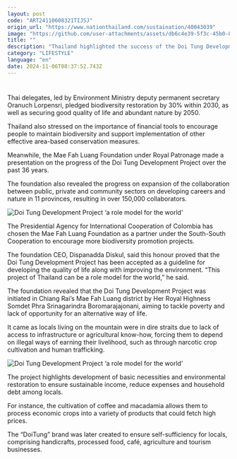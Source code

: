 ```yaml
---
layout: post
code: "ART24110608321TIJSJ"
origin_url: "https://www.nationthailand.com/sustaination/40043039"
image: "https://github.com/user-attachments/assets/db6c4e39-5f3c-45b0-8225-45d553f47509"
title: ""
description: "Thailand highlighted the success of the Doi Tung Development Project in promoting biodiversity during the United Nations Biodiversity Conference of Parties in Colombia from October 21 to November 1."
category: "LIFESTYLE"
language: "en"
date: 2024-11-06T08:37:52.743Z
---
```


# 









Thai delegates, led by Environment Ministry deputy permanent secretary Oranuch Lorpensri, pledged biodiversity restoration by 30% within 2030, as well as securing good quality of life and abundant nature by 2050.

Thailand also stressed on the importance of financial tools to encourage people to maintain biodiversity and support implementation of other effective area-based conservation measures.

Meanwhile, the Mae Fah Luang Foundation under Royal Patronage made a presentation on the progress of the Doi Tung Development Project over the past 36 years.

The foundation also revealed the progress on expansion of the collaboration between public, private and community sectors on developing careers and nature in 11 provinces, resulting in over 150,000 collaborators.

  ![Doi Tung Development Project ‘a role model for the world’](https://github.com/user-attachments/assets/3d3dc83e-b52f-4e80-a669-2a6aaa279cd7)

The Presidential Agency for International Cooperation of Colombia has chosen the Mae Fah Luang Foundation as a partner under the South-South Cooperation to encourage more biodiversity promotion projects.

The foundation CEO, Dispanadda Diskul, said this honour proved that the Doi Tung Development Project has been accepted as a guideline for developing the quality of life along with improving the environment. “This project of Thailand can be a role model for the world,” he said.

The foundation revealed that the Doi Tung Development Project was initiated in Chiang Rai’s Mae Fah Luang district by Her Royal Highness Somdet Phra Srinagarindra Boromarajajonani, aiming to tackle poverty and lack of opportunity for an alternative way of life.

It came as locals living on the mountain were in dire straits due to lack of access to infrastructure or agricultural know-how, forcing them to depend on illegal ways of earning their livelihood, such as through narcotic crop cultivation and human trafficking.

  ![Doi Tung Development Project ‘a role model for the world’](https://github.com/user-attachments/assets/14d4b415-65fe-4ef9-b7be-b90a8f6c2b69)

The project highlights development of basic necessities and environmental restoration to ensure sustainable income, reduce expenses and household debt among locals.

For instance, the cultivation of coffee and macadamia allows them to process economic crops into a variety of products that could fetch high prices.

The “DoiTung” brand was later created to ensure self-sufficiency for locals, comprising handicrafts, processed food, café, agriculture and tourism businesses.